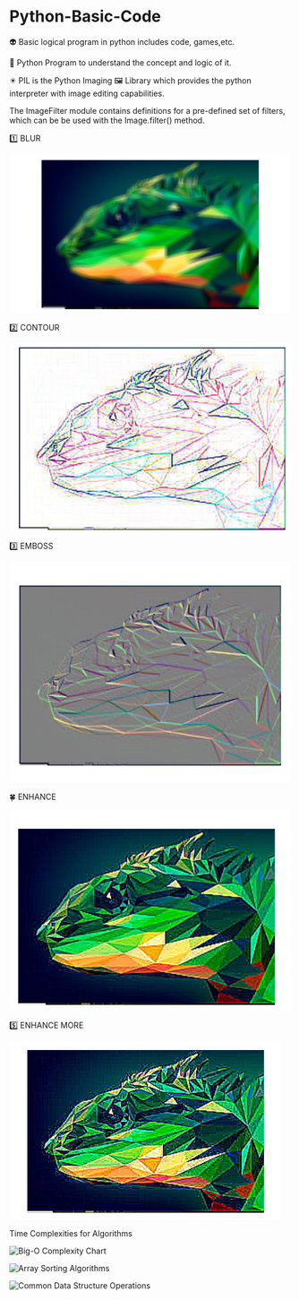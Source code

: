 # Python-Basic-Code
👽 Basic logical program in python includes code, games,etc.

🐍 Python Program to understand the concept and logic of it.

✴️  PIL is the Python Imaging 🖼️ Library which provides the python interpreter with image editing capabilities.

The ImageFilter module contains definitions for a pre-defined set of filters, which can be be used with the Image.filter() method.

1️⃣ BLUR

![PIL/Output_Image/Blur](PIL/Output_Image/blur.png)

2️⃣ CONTOUR

![PIL/Output_Image/Contour](PIL/Output_Image/contour.png)

3️⃣ EMBOSS

![PIL/Output_Image/Emboss](PIL/Output_Image/emboss.png)

🍀 ENHANCE

![PIL/Output_Image/Edge_enhance](PIL/Output_Image/edge_enhance.png)

5️⃣ ENHANCE MORE

![PIL/Output_Image/Edge_enhance_more](PIL/Output_Image/edge_enhance_more.png)


Time Complexities for Algorithms

![Big-O Complexity Chart](https://prepinsta.com/wp-content/uploads/2020/08/Time-complexity-for-Placements-2-768x505.png)

![Array Sorting Algorithms](https://prepinsta.com/wp-content/uploads/2020/08/Time-complexity-for-Placements-3.png)

![Common Data Structure Operations](https://prepinsta.com/wp-content/uploads/2020/08/Time-complexity-for-Placements-1-768x428.png)
